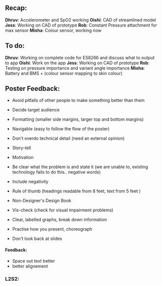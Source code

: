 
## Recap:

**Dhruv**: Accelerometer and SpO2 working
**Oishi**: CAD of streamlined model 
**Jess**: Working on CAD of prototype
**Rob**: Constant Pressure attachment for max sensor 
**Misha**: Colour sensor, working now

## To do:

**Dhruv**: Working on complete code for ES8266 and discuss what to output to app
**Oishi**: Work on the app
**Jess**: Working on CAD of prototype
**Rob**: Testing on pressure importance and variant angle importance
**Misha**: Battery and BMS + (colour sensor mapping to skin colour)

## Poster Feedback:

- Avoid pitfalls of other people to make something better than them
- Decide target audience 
- Formatting (smaller side margins, larger top and bottom margins)
- Navigable (easy to follow the flow of the poster)
- Don't overdo technical detail (need an external opinion)
- Story-tell
- Motivation
- Be clear what the problem is and state it (we are unable to, existing technology fails to do this.. negative words)
- Include negativity
- Rule of thumb (headings readable from 8 feet, text from 5 feet )
- Non-Designer's Design Book
- Vis-check (check for visual impairment problems)
- Clear, labelled graphs, break down information


- Practise how you present, choreograph
- Don't look back at slides

#### Feedback:
- Space out text better
- better alignement 

### L2S2:

